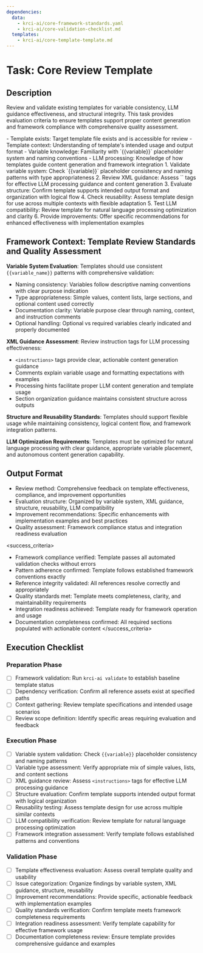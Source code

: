 ```yaml
---
dependencies:
  data:
    - krci-ai/core-framework-standards.yaml
    - krci-ai/core-validation-checklist.md
  templates:
    - krci-ai/core-template-template.md
---
```


# Task: Core Review Template

## Description

Review and validate existing templates for variable consistency, LLM guidance effectiveness, and structural integrity. This task provides evaluation criteria to ensure templates support proper content generation and framework compliance with comprehensive quality assessment.

<prerequisites>
- Template exists: Target template file exists and is accessible for review
- Template context: Understanding of template's intended usage and output format
- Variable knowledge: Familiarity with `{{variable}}` placeholder system and naming conventions
- LLM processing: Knowledge of how templates guide content generation and framework integration
</prerequisites>

<instructions>
1. Validate variable system: Check `{{variable}}` placeholder consistency and naming patterns with type appropriateness
2. Review XML guidance: Assess `<instructions>` tags for effective LLM processing guidance and content generation
3. Evaluate structure: Confirm template supports intended output format and organization with logical flow
4. Check reusability: Assess template design for use across multiple contexts with flexible adaptation
5. Test LLM compatibility: Review template for natural language processing optimization and clarity
6. Provide improvements: Offer specific recommendations for enhanced effectiveness with implementation examples
</instructions>

## Framework Context: Template Review Standards and Quality Assessment

**Variable System Evaluation**: Templates should use consistent `{{variable_name}}` patterns with comprehensive validation:

- Naming consistency: Variables follow descriptive naming conventions with clear purpose indication
- Type appropriateness: Simple values, content lists, large sections, and optional content used correctly
- Documentation clarity: Variable purpose clear through naming, context, and instruction comments
- Optional handling: Optional vs required variables clearly indicated and properly documented

**XML Guidance Assessment**: Review instruction tags for LLM processing effectiveness:

- `<instructions>` tags provide clear, actionable content generation guidance
- Comments explain variable usage and formatting expectations with examples
- Processing hints facilitate proper LLM content generation and template usage
- Section organization guidance maintains consistent structure across outputs

**Structure and Reusability Standards**: Templates should support flexible usage while maintaining consistency, logical content flow, and framework integration patterns.

**LLM Optimization Requirements**: Templates must be optimized for natural language processing with clear guidance, appropriate variable placement, and autonomous content generation capability.

## Output Format

- Review method: Comprehensive feedback on template effectiveness, compliance, and improvement opportunities
- Evaluation structure: Organized by variable system, XML guidance, structure, reusability, LLM compatibility
- Improvement recommendations: Specific enhancements with implementation examples and best practices
- Quality assessment: Framework compliance status and integration readiness evaluation

<success_criteria>
- Framework compliance verified: Template passes all automated validation checks without errors
- Pattern adherence confirmed: Template follows established framework conventions exactly
- Reference integrity validated: All references resolve correctly and appropriately
- Quality standards met: Template meets completeness, clarity, and maintainability requirements
- Integration readiness achieved: Template ready for framework operation and usage
- Documentation completeness confirmed: All required sections populated with actionable content
</success_criteria>

## Execution Checklist

### Preparation Phase

- [ ] Framework validation: Run `krci-ai validate` to establish baseline template status
- [ ] Dependency verification: Confirm all reference assets exist at specified paths
- [ ] Context gathering: Review template specifications and intended usage scenarios
- [ ] Review scope definition: Identify specific areas requiring evaluation and feedback

### Execution Phase

- [ ] Variable system validation: Check `{{variable}}` placeholder consistency and naming patterns
- [ ] Variable type assessment: Verify appropriate mix of simple values, lists, and content sections
- [ ] XML guidance review: Assess `<instructions>` tags for effective LLM processing guidance
- [ ] Structure evaluation: Confirm template supports intended output format with logical organization
- [ ] Reusability testing: Assess template design for use across multiple similar contexts
- [ ] LLM compatibility verification: Review template for natural language processing optimization
- [ ] Framework integration assessment: Verify template follows established patterns and conventions

### Validation Phase

- [ ] Template effectiveness evaluation: Assess overall template quality and usability
- [ ] Issue categorization: Organize findings by variable system, XML guidance, structure, reusability
- [ ] Improvement recommendations: Provide specific, actionable feedback with implementation examples
- [ ] Quality standards verification: Confirm template meets framework completeness requirements
- [ ] Integration readiness assessment: Verify template capability for effective framework usage
- [ ] Documentation completeness review: Ensure template provides comprehensive guidance and examples
